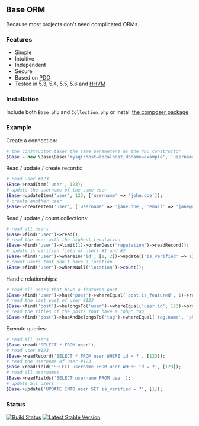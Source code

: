 ## Base ORM

Because most projects don't need complicated ORMs.

### Features

- Simple
- Intuitive
- Independent
- Secure
- Based on [PDO](http://php.net/manual/en/book.pdo.php)
- Tested in 5.3, 5.4, 5.5, 5.6 and [HHVM](http://hhvm.com/)

### Installation

Include both `Base.php` and `Collection.php` or install [the composer package](https://packagist.org/packages/erusev/base)

### Example

Create a connection:
```php
# the constructor takes the same parameters as the PDO constructor
$Base = new \Base\Base('mysql:host=localhost;dbname=example', 'username', 'password');
```

Read / update / create records:
```php
# read user #123
$Base->readItem('user', 123);
# update the username of the same user
$Base->updateItem('user', 123, ['username' => 'john.doe']);
# create another user
$Base->createItem('user', ['username' => 'jane.doe', 'email' => 'jane@example.com']);
```

Read / update / count collections:
```php
# read all users
$Base->find('user')->read();
# read the user with the highest reputation
$Base->find('user')->limit(1)->orderDesc('reputation')->readRecord();
# update is_verified field of users #1 and #2
$Base->find('user')->whereIn('id', [1, 2])->update(['is_verified' => 1]);
# count users that don't have a location
$Base->find('user')->whereNull('location')->count();
```

Handle relationships:
```php
# read all users that have a featured post
$Base->find('user')->has('post')->whereEqual('post.is_featured', 1)->read();
# read the last post of user #123
$Base->find('post')->belongsTo('user')->whereEqual('user.id', 123)->orderDesc('post.id')->readRecord();
# read the titles of the posts that have a "php" tag
$Base->find('post')->hasAndBelongsTo('tag')->whereEqual('tag.name', 'php')->readFields('title');
```

Execute queries:
```php
# read all users
$Base->read('SELECT * FROM user');
# read user #123
$Base->readRecord('SELECT * FROM user WHERE id = ?', [123]);
# read the username of user #123
$Base->readField('SELECT username FROM user WHERE id = ?', [123]);
# read all usernames
$Base->readFields('SELECT username FROM user');
# update all users
$Base->update('UPDATE INTO user SET is_verified = ?', [1]);
```

### Status

[![Build Status](http://img.shields.io/travis/erusev/base.svg?style=flat-square)](https://travis-ci.org/erusev/base)
[![Latest Stable Version](http://img.shields.io/packagist/v/erusev/base.svg?style=flat-square)](https://packagist.org/packages/erusev/base)
